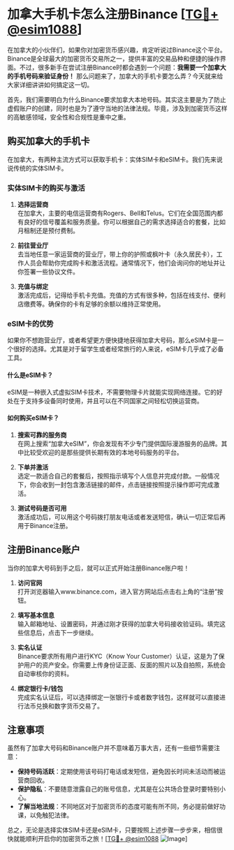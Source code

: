 # 加拿大手机卡怎么注册Binance [[TG💪+ @esim1088](https://t.me/s/esim1088)]

在加拿大的小伙伴们，如果你对加密货币感兴趣，肯定听说过Binance这个平台。Binance是全球最大的加密货币交易所之一，提供丰富的交易品种和便捷的操作界面。不过，很多新手在尝试注册Binance时都会遇到一个问题：**我需要一个加拿大的手机号码来验证身份！** 那么问题来了，加拿大的手机卡要怎么弄？今天就来给大家详细讲讲如何搞定这一切。

首先，我们需要明白为什么Binance要求加拿大本地号码。其实这主要是为了防止虚假账户的创建，同时也是为了遵守当地的法律法规。毕竟，涉及到加密货币这样的高敏感领域，安全性和合规性是重中之重。

## 购买加拿大的手机卡

在加拿大，有两种主流方式可以获取手机卡：实体SIM卡和eSIM卡。我们先来说说传统的实体SIM卡。

### 实体SIM卡的购买与激活

1. **选择运营商**  
   在加拿大，主要的电信运营商有Rogers、Bell和Telus。它们在全国范围内都有良好的信号覆盖和服务质量。你可以根据自己的需求选择适合的套餐，比如月租制还是预付费制。

2. **前往营业厅**  
   去当地任意一家运营商的营业厅，带上你的护照或枫叶卡（永久居民卡），工作人员会帮助你完成购卡和激活流程。通常情况下，他们会询问你的地址并让你签署一些协议文件。

3. **充值与绑定**  
   激活完成后，记得给手机卡充值。充值的方式有很多种，包括在线支付、便利店缴费等。确保你的卡有足够的余额以维持正常使用。

### eSIM卡的优势

如果你不想跑营业厅，或者希望更方便快捷地获得加拿大号码，那么eSIM卡是一个很好的选择。尤其是对于留学生或者经常旅行的人来说，eSIM卡几乎成了必备工具。

#### 什么是eSIM卡？

eSIM是一种嵌入式虚拟SIM卡技术，不需要物理卡片就能实现网络连接。它的好处在于支持多设备同时使用，并且可以在不同国家之间轻松切换运营商。

#### 如何购买eSIM卡？

1. **搜索可靠的服务商**  
   在网上搜索“加拿大eSIM”，你会发现有不少专门提供国际漫游服务的品牌。其中比较受欢迎的是那些提供长期有效的本地号码服务的平台。

2. **下单并激活**  
   选定一款适合自己的套餐后，按照指示填写个人信息并完成付款。一般情况下，你会收到一封包含激活链接的邮件，点击链接按照提示操作即可完成激活。

3. **测试号码是否可用**  
   激活成功后，可以用这个号码拨打朋友电话或者发送短信，确认一切正常后再用于Binance注册。

## 注册Binance账户

当你的加拿大号码到手之后，就可以正式开始注册Binance账户啦！

1. **访问官网**  
   打开浏览器输入www.binance.com，进入官方网站后点击右上角的“注册”按钮。

2. **填写基本信息**  
   输入邮箱地址、设置密码，并通过刚才获得的加拿大号码接收验证码。填完这些信息后，点击下一步继续。

3. **实名认证**  
   Binance要求所有用户进行KYC（Know Your Customer）认证，这是为了保护用户的资产安全。你需要上传身份证正面、反面的照片以及自拍照，系统会自动审核你的资料。

4. **绑定银行卡/钱包**  
   完成实名认证后，可以选择绑定一张银行卡或者数字钱包，这样就可以直接进行法币兑换和数字货币交易了。

## 注意事项

虽然有了加拿大号码和Binance账户并不意味着万事大吉，还有一些细节需要注意：

- **保持号码活跃**：定期使用该号码打电话或发短信，避免因长时间未活动而被运营商回收。
- **保护隐私**：不要随意泄露自己的账号信息，尤其是在公共场合登录时要特别小心。
- **了解当地法规**：不同地区对于加密货币的态度可能有所不同，务必提前做好功课，以免触犯法律。

总之，无论是选择实体SIM卡还是eSIM卡，只要按照上述步骤一步步来，相信很快就能顺利开启你的加密货币之旅！[[TG💪+ @esim1088](https://t.me/s/esim1088) ![Image](https://i.postimg.cc/4NQfJmqS/Snipaste-2025-05-13-00-14-12.png)]